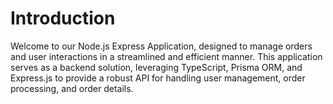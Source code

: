 # Introduction
Welcome to our Node.js Express Application, designed to manage orders and user interactions in a streamlined and efficient manner. This application serves as a backend solution, leveraging TypeScript, Prisma ORM, and Express.js to provide a robust API for handling user management, order processing, and order details.
